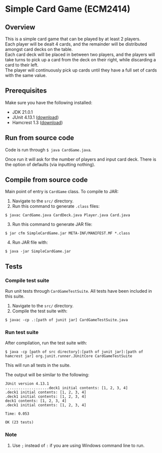 # Simple Card Game (ECM2414)
## Overview
This is a simple card game that can be played by at least 2 players.\
Each player will be dealt 4 cards, and the remainder will be distributed amongst card decks on the table.\
Each card deck will be placed in between two players, and the players will take turns to pick up a card from the deck on their right, while discarding a card to their left.\
The player will continuously pick up cards until they have a full set of cards with the same value.

## Prerequisites
Make sure you have the following installed:
- JDK 21.0.1
- JUnit 4.13.1 ([download](https://repo1.maven.org/maven2/junit/junit/4.13.1/junit-4.13.1.jar))
- Hamcrest 1.3 ([download](https://repo1.maven.org/maven2/org/hamcrest/hamcrest-core/1.3/hamcrest-core-1.3.jar))

## Run from source code
Code is run through `$ java CardGame.java`.

Once run it will ask for the number of players and input card deck. There is the option of defaults (via inputting nothing).
## Compile from source code
Main point of entry is `CardGame` class. To compile to JAR:
1. Navigate to the `src/` directory.
2. Run this command to generate `.class` files:
```
$ javac CardGame.java CardDeck.java Player.java Card.java
```
3. Run this command to generate JAR file:
```
$ jar cfm SimpleCardGame.jar META-INF/MANIFEST.MF *.class
```
4. Run JAR file with:
```
$ java -jar SimpleCardGame.jar
```

## Tests
### Compile test suite
Run unit tests through `CardGameTestSuite`. All tests have been included in this suite.
1. Navigate to the `src/` directory.
2. Compile the test suite with:
```
$ javac -cp .:[path of junit jar] CardGameTestSuite.java
```

### Run test suite
After compilation, run the test suite with:
```
$ java -cp [path of src directory]:[path of junit jar]:[path of hamcrest jar] org.junit.runner.JUnitCore CardGameTestSuite
```
This will run all tests in the suite.

The output will be similar to the following:
```
JUnit version 4.13.1
....................deck1 initial contents: [1, 2, 3, 4]
.deck1 initial contents: [1, 2, 3, 4]
.deck1 initial contents: [1, 2, 3, 4]
deck1 contents: [1, 2, 3, 4]
.deck1 initial contents: [1, 2, 3, 4]

Time: 0.053

OK (23 tests)
```
### Note
1. Use `;` instead of `:` if you are using Windows command line to run.